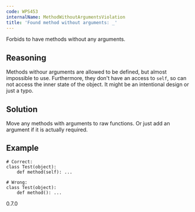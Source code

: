```yaml
---
code: WPS453
internalName: MethodWithoutArgumentsViolation
title: 'Found method without arguments: _'
---
```


Forbids to have methods without any arguments.

## Reasoning
Methods withour arguments are allowed to be defined, but almost
impossible to use. Furthermore, they don't have an access to `self`,
so can not access the inner state of the object. It might be an
intentional design or just a typo.

## Solution
Move any methods with arguments to raw functions. Or just add an
argument if it is actually required.

## Example

    # Correct:
    class Test(object):
        def method(self): ...
    
    # Wrong:
    class Test(object):
        def method(): ...

<div class="versionadded">

0.7.0

</div>